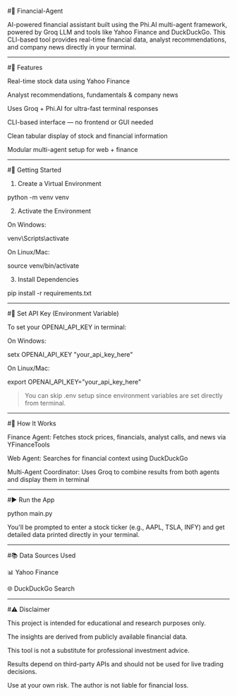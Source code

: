 #💸 Financial-Agent

AI-powered financial assistant built using the Phi.AI multi-agent framework, powered by Groq LLM and tools like Yahoo Finance and DuckDuckGo. This CLI-based tool provides real-time financial data, analyst recommendations, and company news directly in your terminal.


---

#📌 Features

Real-time stock data using Yahoo Finance

Analyst recommendations, fundamentals & company news

Uses Groq + Phi.AI for ultra-fast terminal responses

CLI-based interface — no frontend or GUI needed

Clean tabular display of stock and financial information

Modular multi-agent setup for web + finance



---

#🚀 Getting Started

1. Create a Virtual Environment

python -m venv venv

2. Activate the Environment

On Windows:

venv\Scripts\activate

On Linux/Mac:

source venv/bin/activate


3. Install Dependencies

pip install -r requirements.txt


---

#🔐 Set API Key (Environment Variable)

To set your OPENAI_API_KEY in terminal:

On Windows:

setx OPENAI_API_KEY "your_api_key_here"

On Linux/Mac:

export OPENAI_API_KEY="your_api_key_here"


> You can skip .env setup since environment variables are set directly from terminal.




---

#🧠 How It Works

Finance Agent:
Fetches stock prices, financials, analyst calls, and news via YFinanceTools

Web Agent:
Searches for financial context using DuckDuckGo

Multi-Agent Coordinator:
Uses Groq to combine results from both agents and display them in terminal



---

#▶️ Run the App

python main.py

You'll be prompted to enter a stock ticker (e.g., AAPL, TSLA, INFY) and get detailed data printed directly in your terminal.


---

#📚 Data Sources Used

📊 Yahoo Finance

🌐 DuckDuckGo Search



---

#⚠️ Disclaimer

This project is intended for educational and research purposes only.

The insights are derived from publicly available financial data.

This tool is not a substitute for professional investment advice.

Results depend on third-party APIs and should not be used for live trading decisions.

Use at your own risk. The author is not liable for financial loss.
